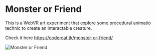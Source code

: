 # Monster or Friend

This is a WebVR art experiment that explore some procedural animatio technic to create an interactable creature.

Check it here
https://codercat.tk/monster-or-friend/

![Monster or Friend](https://user-images.githubusercontent.com/8003487/57992454-3a931180-7aef-11e9-970c-02b0cfb1e6c9.png)
